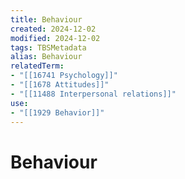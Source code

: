 ```yaml
---
title: Behaviour
created: 2024-12-02
modified: 2024-12-02
tags: TBSMetadata
alias: Behaviour
relatedTerm:
- "[[16741 Psychology]]"
- "[[1678 Attitudes]]"
- "[[11488 Interpersonal relations]]"
use:
- "[[1929 Behavior]]"
---
```

# Behaviour
